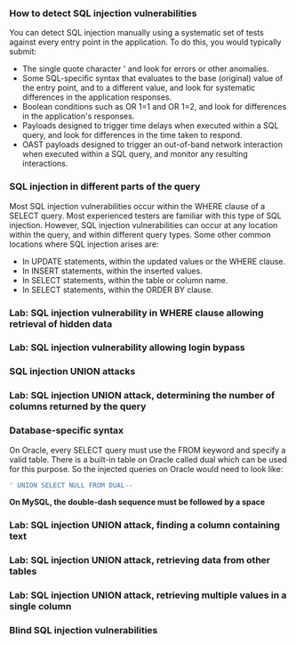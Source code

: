 ### How to detect SQL injection vulnerabilities
You can detect SQL injection manually using a systematic set of tests against every entry point in the application. To do this, you would typically submit:
- The single quote character ' and look for errors or other anomalies.
- Some SQL-specific syntax that evaluates to the base (original) value of the entry point, and to a different value, and look for systematic differences in the application responses.
- Boolean conditions such as OR 1=1 and OR 1=2, and look for differences in the application's responses.
- Payloads designed to trigger time delays when executed within a SQL query, and look for differences in the time taken to respond.
- OAST payloads designed to trigger an out-of-band network interaction when executed within a SQL query, and monitor any resulting interactions.

### SQL injection in different parts of the query
Most SQL injection vulnerabilities occur within the WHERE clause of a SELECT query. Most experienced testers are familiar with this type of SQL injection.
However, SQL injection vulnerabilities can occur at any location within the query, and within different query types. Some other common locations where SQL injection arises are:
- In UPDATE statements, within the updated values or the WHERE clause.
- In INSERT statements, within the inserted values.
- In SELECT statements, within the table or column name.
- In SELECT statements, within the ORDER BY clause.

### Lab: SQL injection vulnerability in WHERE clause allowing retrieval of hidden data
### Lab: SQL injection vulnerability allowing login bypass

### SQL injection UNION attacks
### Lab: SQL injection UNION attack, determining the number of columns returned by the query

### Database-specific syntax
On Oracle, every SELECT query must use the FROM keyword and specify a valid table. There is a built-in table on Oracle called dual which can be used for this purpose. So the injected queries on Oracle would need to look like: 
```bash
' UNION SELECT NULL FROM DUAL--
```
**On MySQL, the double-dash sequence must be followed by a space**

### Lab: SQL injection UNION attack, finding a column containing text
### Lab: SQL injection UNION attack, retrieving data from other tables
### Lab: SQL injection UNION attack, retrieving multiple values in a single column

### Blind SQL injection vulnerabilities
